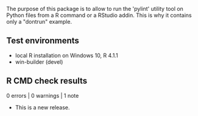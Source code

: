 The purpose of this package is to allow to run the 'pylint' utility tool on 
Python files from a R command or a RStudio addin. This is why it contains only 
a "dontrun" example.

## Test environments

* local R installation on Windows 10, R 4.1.1
* win-builder (devel)

## R CMD check results

0 errors | 0 warnings | 1 note

* This is a new release.
